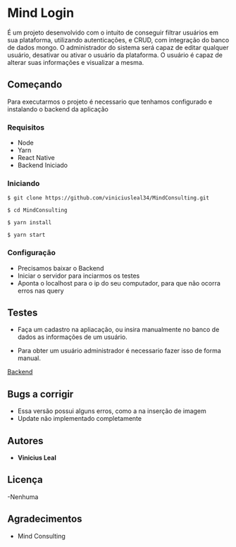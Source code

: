 # Mind Login

É um projeto desenvolvido com o intuito de conseguir filtrar usuários em sua plataforma, utilizando autenticações, e CRUD, com integração do banco de dados mongo.
O administrador do sistema será capaz de editar qualquer usuário, desativar ou ativar o usuário da plataforma.
O usuário é capaz de alterar suas informações e visualizar a mesma.
## Começando

Para executarmos o projeto é necessario que tenhamos configurado e instalando o backend da aplicação

### Requisitos

 - Node
 - Yarn
 - React Native
 - Backend Iniciado
 
### Iniciando 
```
$ git clone https://github.com/viniciusleal34/MindConsulting.git
```
```
$ cd MindConsulting
```
```
$ yarn install
```
```
$ yarn start 
```


### Configuração

- Precisamos baixar o Backend 
- Iniciar o servidor para inciarmos os testes
- Aponta o localhost para o ip do seu computador, para que não ocorra erros nas query


## Testes

- Faça um cadastro na apliacação, ou insira manualmente no banco de dados as informações de um usuário.

- Para obter um  usuário administrador é necessario fazer isso de forma manual.

[Backend](https://github.com/viniciusleal34/backend/)

## Bugs a corrigir

- Essa versão possui alguns erros, como a na inserção de imagem
- Update não implementado completamente

## Autores

* **Vinicius Leal**

## Licença
 
 -Nenhuma

## Agradecimentos

* Mind Consulting
